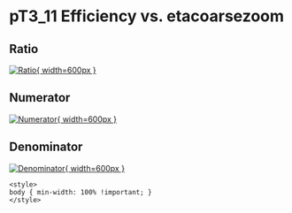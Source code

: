 # pT3_11 Efficiency vs. etacoarsezoom

## Ratio

[![Ratio](../mtv/var/pT3_11_eff_etacoarsezoom.png){ width=600px }](../mtv/var/pT3_11_eff_etacoarsezoom.pdf)

## Numerator

[![Numerator](../mtv/num/pT3_11_eff_etacoarsezoom_num.png){ width=600px }](../mtv/num/pT3_11_eff_etacoarsezoom_num.pdf)

## Denominator

[![Denominator](../mtv/den/pT3_11_eff_etacoarsezoom_den.png){ width=600px }](../mtv/den/pT3_11_eff_etacoarsezoom_den.pdf)


``` {=html}
<style>
body { min-width: 100% !important; }
</style>
```
